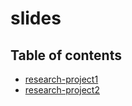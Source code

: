# slides

## Table of contents

- [research-project1](research-project1)
- [research-project2](research-project2)
